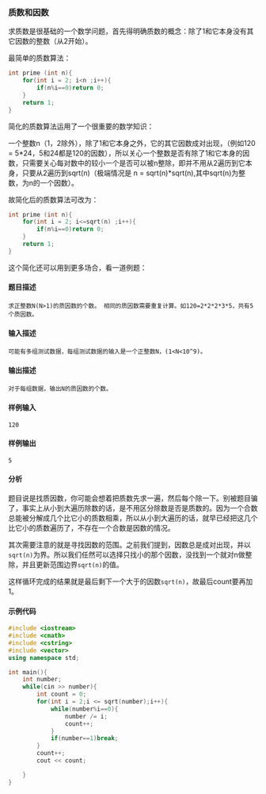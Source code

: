 ### 质数和因数

求质数是很基础的一个数学问题，首先得明确质数的概念：除了1和它本身没有其它因数的整数（从2开始）。

最简单的质数算法：

```cpp
int prime (int n){
    for(int i = 2; i<n ;i++){
        if(n%i==0)return 0;
    }
    return 1;
}
```

简化的质数算法运用了一个很重要的数学知识：

一个整数n（1，2除外），除了1和它本身之外，它的其它因数成对出现，（例如120 = 5\*24，5和24都是120的因数），所以关心一个整数是否有除了1和它本身的因数，只需要关心每对数中的较小一个是否可以被n整除，即并不用从2遍历到它本身，只要从2遍历到sqrt\(n\)（极端情况是 n = sqrt\(n\)\*sqrt\(n\),其中sqrt\(n\)为整数，为n的一个因数）。

故简化后的质数算法可改为：

```cpp
int prime (int n){
    for(int i = 2; i<=sqrt(n) ;i++){
        if(n%i==0)return 0;
    }
    return 1;
}
```

这个简化还可以用到更多场合，看一道例题：

#### 题目描述

```
求正整数N(N>1)的质因数的个数。 相同的质因数需要重复计算。如120=2*2*2*3*5，共有5个质因数。
```

#### 输入描述

```
可能有多组测试数据，每组测试数据的输入是一个正整数N，(1<N<10^9)。
```

#### 输出描述

```
对于每组数据，输出N的质因数的个数。
```

#### 样例输入

```
120
```

#### 样例输出

```
5
```

#### 分析

题目说是找质因数，你可能会想着把质数先求一遍，然后每个除一下。别被题目骗了，事实上从小到大遍历除数的话，是不用区分除数是否是质数的。因为一个合数总能被分解成几个比它小的质数相乘，所以从小到大遍历的话，就早已经把这几个比它小的质数遍历了，不存在一个合数是因数的情况。

其次需要注意的就是寻找因数的范围。之前我们提到，因数总是成对出现，并以`sqrt(n)`为界。所以我们任然可以选择只找小的那个因数，没找到一个就对n做整除，并且更新范围边界`sqrt(n)`的值。

这样循环完成的结果就是最后剩下一个大于的因数`sqrt(n)`，故最后count要再加1。

#### 示例代码

```cpp
#include <iostream>
#include <cmath>
#include <cstring>
#include <vector>
using namespace std;

int main(){
    int number;
    while(cin >> number){
        int count = 0;
        for(int i = 2;i <= sqrt(number);i++){
            while(number%i==0){
                number /= i;
                count++;
            }
            if(number==1)break;
        }
        count++;
        cout << count;

    }
}
```




